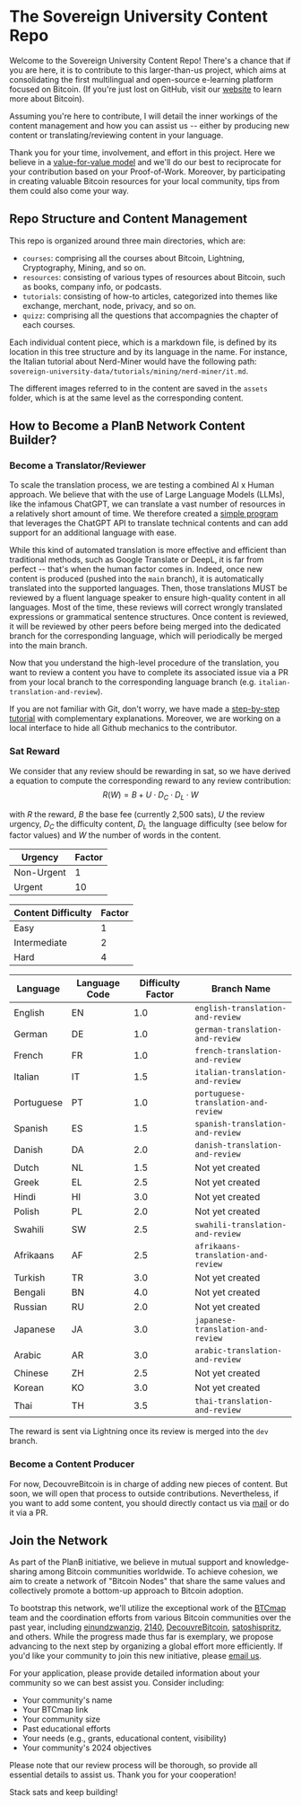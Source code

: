 # The Sovereign University Content Repo

Welcome to the Sovereign University Content Repo! There's a chance that if you are here, it is to contribute to this larger-than-us project, which aims at consolidating the first multilingual and open-source e-learning platform focused on Bitcoin. (If you're just lost on GitHub, visit our [website](https://planb.network/) to learn more about Bitcoin).

Assuming you're here to contribute, I will detail the inner workings of the content management and how you can assist us -- either by producing new content or translating/reviewing content in your language.

Thank you for your time, involvement, and effort in this project. Here we believe in a [value-for-value model](https://dergigi.com/2021/12/30/the-freedom-of-value/) and we'll do our best to reciprocate for your contribution based on your Proof-of-Work. Moreover, by participating in creating valuable Bitcoin resources for your local community, tips from them could also come your way.

## Repo Structure and Content Management

This repo is organized around three main directories, which are:

- `courses`: comprising all the courses about Bitcoin, Lightning, Cryptography, Mining, and so on.
- `resources`: consisting of various types of resources about Bitcoin, such as books, company info, or podcasts.
- `tutorials`: consisting of how-to articles, categorized into themes like exchange, merchant, node, privacy, and so on.
- `quizz`: comprising all the questions that accompagnies the chapter of each courses.
  
Each individual content piece, which is a markdown file, is defined by its location in this tree structure and by its language in the name. For instance, the Italian tutorial about Nerd-Miner would have the following path: `sovereign-university-data/tutorials/mining/nerd-miner/it.md`.

The different images referred to in the content are saved in the `assets` folder, which is at the same level as the corresponding content.

## How to Become a PlanB Network Content Builder?

### Become a Translator/Reviewer

To scale the translation process, we are testing a combined AI x Human approach. We believe that with the use of Large Language Models (LLMs), like the infamous ChatGPT, we can translate a vast number of resources in a relatively short amount of time. We therefore created a [simple program](https://github.com/Asi0Flammeus/LLM-Translator) that leverages the ChatGPT API to translate technical contents and can add support for an additional language with ease.

While this kind of automated translation is more effective and efficient than traditional methods, such as Google Translate or DeepL, it is far from perfect -- that's when the human factor comes in. Indeed, once new content is produced (pushed into the `main` branch), it is automatically translated into the supported languages. Then, those translations MUST be reviewed by a fluent language speaker to ensure high-quality content in all languages. Most of the time, these reviews will correct wrongly translated expressions or grammatical sentence structures.
Once content is reviewed, it will be reviewed by other peers before being merged into the dedicated branch for the corresponding language, which will periodically be merged into the main branch.

Now that you understand the high-level procedure of the translation, you want to review a content you have to complete its associated issue via a PR from your local branch to the corresponding language branch (e.g. `italian-translation-and-review`).

If you are not familiar with Git, don't worry, we have made a [step-by-step tutorial](https://www.canva.com/design/DAFwLztXxSU/opLGXqKq2UOkXH6txgVUkA/edit?utm_content=DAFwLztXxSU&utm_campaign=designshare&utm_medium=link2&utm_source=sharebutton) with complementary explanations. 
Moreover, we are working on a local interface to hide all Github mechanics to the contributor. 

### Sat Reward 

We consider that any review should be rewarding in sat, so we have derived a equation to compute the corresponding reward to any review contribution:
$$R(W)=B+U\cdot D_C \cdot D_L \cdot W$$

with $R$ the reward, $B$ the base fee (currently 2,500 sats), $U$ the review urgency, $D_C$ the difficulty content, $D_L$ the language difficulty (see below for factor values) and $W$ the number of words in the content.

| Urgency    | Factor |
|------------|--------|
| Non-Urgent | 1      |
| Urgent     | 10     |

| Content Difficulty | Factor |
|--------------------|--------|
| Easy               | 1      |
| Intermediate       | 2      |
| Hard               | 4      |

| Language   | Language Code | Difficulty Factor | Branch Name                            |
|------------|---------------|-------------------|----------------------------------------|
| English    | EN            | 1.0               | `english-translation-and-review`       |
| German     | DE            | 1.0               | `german-translation-and-review`        |
| French     | FR            | 1.0               | `french-translation-and-review`        |
| Italian    | IT            | 1.5               | `italian-translation-and-review`       |
| Portuguese | PT            | 1.0               | `portuguese-translation-and-review`    |
| Spanish    | ES            | 1.5               | `spanish-translation-and-review`       |
| Danish     | DA            | 2.0               | `danish-translation-and-review`        |
| Dutch      | NL            | 1.5               |           Not yet created              |
| Greek      | EL            | 2.5               |           Not yet created              |
| Hindi      | HI            | 3.0               |           Not yet created              |
| Polish     | PL            | 2.0               |           Not yet created              |
| Swahili    | SW            | 2.5               | `swahili-translation-and-review`       |
| Afrikaans  | AF            | 2.5               | `afrikaans-translation-and-review`     |
| Turkish    | TR            | 3.0               |           Not yet created              |
| Bengali    | BN            | 4.0               |           Not yet created              |
| Russian    | RU            | 2.0               |           Not yet created              |
| Japanese   | JA            | 3.0               | `japanese-translation-and-review`      |
| Arabic     | AR            | 3.0               | `arabic-translation-and-review`        |
| Chinese    | ZH            | 2.5               |           Not yet created              |
| Korean     | KO            | 3.0               |           Not yet created              |
| Thai       | TH            | 3.5               |  `thai-translation-and-review`         |



The reward is sent via Lightning once its review is merged into the `dev` branch. 

### Become a Content Producer

For now, DecouvreBitcoin is in charge of adding new pieces of content. But soon, we will open that process to outside contributions. Nevertheless, if you want to add some content, you should directly contact us via [mail](mailto:asi0@decouvrebitcoin.com) or do it via a PR.


## Join the Network

As part of the PlanB initiative, we believe in mutual support and knowledge-sharing among Bitcoin communities worldwide. To achieve cohesion, we aim to create a network of "Bitcoin Nodes" that share the same values and collectively promote a bottom-up approach to Bitcoin adoption.

To bootstrap this network, we'll utilize the exceptional work of the [BTCmap](https://btcmap.org/) team and the coordination efforts from various Bitcoin communities over the past year, including [einundzwanzig](https://einundzwanzig.space/), [2140](https://2140meetups.com/), [DecouvreBitcoin](https://decouvrebitcoin.com/ambassadeurs/), [satoshispritz](https://satoshispritz.it/), and others. While the progress made thus far is exemplary, we propose advancing to the next step by organizing a global effort more efficiently. If you'd like your community to join this new initiative, please [email us](mailto:rogzy@decouvrebitcoin.com).

For your application, please provide detailed information about your community so we can best assist you. Consider including:

- Your community's name
- Your BTCmap link
- Your community size
- Past educational efforts
- Your needs (e.g., grants, educational content, visibility)
- Your community's 2024 objectives

Please note that our review process will be thorough, so provide all essential details to assist us. Thank you for your cooperation! 

Stack sats and keep building!


